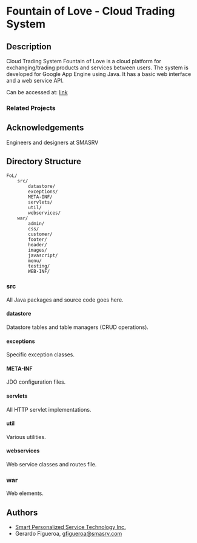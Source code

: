 Fountain of Love - Cloud Trading System
===============================================================================

## Description

Cloud Trading System
Fountain of Love is a cloud platform for exchanging/trading products and services between users.
The system is developed for Google App Engine using Java.
It has a basic web interface and a web service API.

Can be accessed at: [link](http://fountain-of-love.appspot.com/)

### Related Projects

## Acknowledgements

Engineers and designers at SMASRV

## Directory Structure

    FoL/
        src/
			datastore/
			exceptions/
			META-INF/
			servlets/
			util/
			webservices/
		war/
			admin/
			css/
			customer/
			footer/
			header/
			images/
			javascript/
			menu/
			testing/
			WEB-INF/

### src

All Java packages and source code goes here.

#### datastore

Datastore tables and table managers (CRUD operations).

#### exceptions

Specific exception classes.

#### META-INF

JDO configuration files.

#### servlets

All HTTP servlet implementations.

#### util

Various utilities.

#### webservices

Web service classes and routes file.

### war

Web elements.

## Authors

* [Smart Personalized Service Technology Inc.](http://www.smasrv.com)
 * Gerardo Figueroa, gfigueroa@smasrv.com